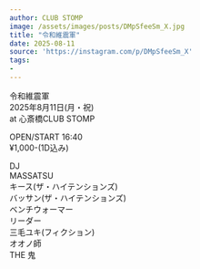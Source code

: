 ```yaml
---
author: CLUB STOMP
image: /assets/images/posts/DMpSfeeSm_X.jpg
title: "令和維震軍"
date: 2025-08-11
source: 'https://instagram.com/p/DMpSfeeSm_X'
tags:
- 
---
```

令和維震軍<br>
2025年8月11日(月・祝)<br>
at 心斎橋CLUB STOMP

OPEN/START  16:40<br>
¥1,000-(1D込み)

DJ<br>
MASSATSU<br>
キース(ザ・ハイテンションズ)<br>
バッサン(ザ・ハイテンションズ)<br>
ベンチウォーマー<br>
リーダー<br>
三毛ユキ(フィクション)<br>
オオノ師<br>
THE 鬼